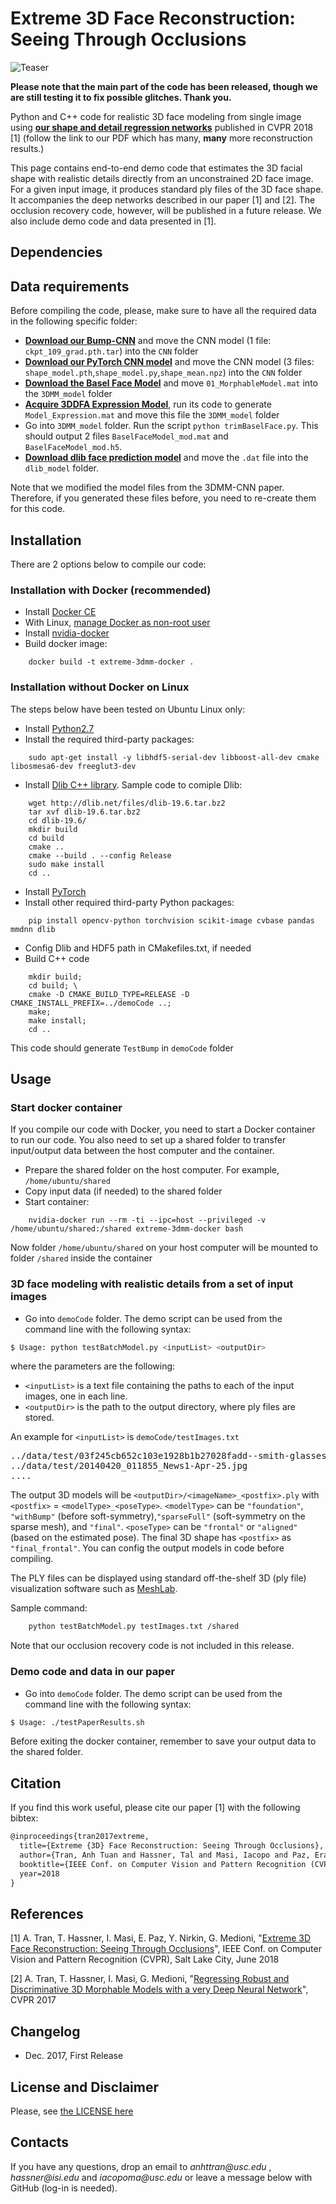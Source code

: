 # Extreme 3D Face Reconstruction: Seeing Through Occlusions

![Teaser](http://www-bcf.usc.edu/~iacopoma/img/extreme_3d_teaser.png)

**Please note that the main part of the code has been released, though we are still testing it to fix possible glitches. Thank you.**

Python and C++ code for realistic 3D face modeling from single image using **[our shape and detail regression networks](https://arxiv.org/abs/1712.05083)** published in CVPR 2018 [1] (follow the link to our PDF which has many, **many** more reconstruction results.)

This page contains end-to-end demo code that estimates the 3D facial shape with realistic details directly from an unconstrained 2D face image. For a given input image, it produces standard ply files of the 3D face shape. It accompanies the deep networks described in our paper [1] and [2]. The occlusion recovery code, however, will be published in a future release. We also include demo code and data presented in [1].

## Dependencies

## Data requirements

Before compiling the code, please, make sure to have all the required data in the following specific folder:
- **[Download our Bump-CNN](https://docs.google.com/forms/d/11zprdPz9DaBiOJakMixis1vylHps7yn8XcSw72fecGo)** and move the CNN model (1 file: `ckpt_109_grad.pth.tar`) into the `CNN` folder
- **[Download our PyTorch CNN model](https://docs.google.com/forms/d/e/1FAIpQLSd6cwKh-CO_8Yr-VeDi27GPswyqI9Lvub6S2UYBRsLooCq9Vw/viewform)** and move the CNN model (3 files: `shape_model.pth`,`shape_model.py`,`shape_mean.npz`) into the `CNN` folder
- **[Download the Basel Face Model](http://faces.cs.unibas.ch/bfm/main.php?nav=1-2&id=downloads)** and move `01_MorphableModel.mat` into the `3DMM_model` folder
- **[Acquire 3DDFA Expression Model](http://www.cbsr.ia.ac.cn/users/xiangyuzhu/projects/3DDFA/Code/3DDFA.zip)**, run its code to generate `Model_Expression.mat` and move this file the `3DMM_model` folder
- Go into `3DMM_model` folder. Run the script `python trimBaselFace.py`. This should output 2 files `BaselFaceModel_mod.mat` and `BaselFaceModel_mod.h5`.
- **[Download dlib face prediction model](http://dlib.net/files/shape_predictor_68_face_landmarks.dat.bz2)** and move the `.dat` file into the `dlib_model` folder.

Note that we modified the model files from the 3DMM-CNN paper. Therefore, if you generated these files before, you need to re-create them for this code.

## Installation

There are 2 options below to compile our code:

### Installation with Docker (recommended)

- Install [Docker CE](https://docs.docker.com/install/)
- With Linux, [manage Docker as non-root user](https://docs.docker.com/install/linux/linux-postinstall/)
- Install [nvidia-docker](https://github.com/NVIDIA/nvidia-docker)
- Build docker image:
```
	docker build -t extreme-3dmm-docker .
```
### Installation without Docker on Linux

The steps below have been tested on Ubuntu Linux only:

- Install [Python2.7](https://www.python.org/download/releases/2.7/)
- Install the required third-party packages:
```
	sudo apt-get install -y libhdf5-serial-dev libboost-all-dev cmake libosmesa6-dev freeglut3-dev
```
- Install [Dlib C++ library](http://dlib.net/). Sample code to comiple Dlib:
```
	wget http://dlib.net/files/dlib-19.6.tar.bz2
	tar xvf dlib-19.6.tar.bz2
	cd dlib-19.6/
	mkdir build
	cd build
	cmake ..
	cmake --build . --config Release
	sudo make install
	cd ..
```
- Install [PyTorch](http://pytorch.org/)
- Install other required third-party Python packages:
```
	pip install opencv-python torchvision scikit-image cvbase pandas mmdnn dlib
```
- Config Dlib and HDF5 path in CMakefiles.txt, if needed
- Build C++ code
```
	mkdir build;
	cd build; \
	cmake -D CMAKE_BUILD_TYPE=RELEASE -D CMAKE_INSTALL_PREFIX=../demoCode ..;
	make;
	make install;
	cd ..
```
This code should generate `TestBump` in `demoCode` folder

## Usage

### Start docker container
If you compile our code with Docker, you need to start a Docker container to run our code. You also need to set up a shared folder to transfer input/output data between the host computer and the container.
- Prepare the shared folder on the host computer. For example, `/home/ubuntu/shared`
- Copy input data (if needed) to the shared folder
- Start container:
```
	nvidia-docker run --rm -ti --ipc=host --privileged -v /home/ubuntu/shared:/shared extreme-3dmm-docker bash
```
Now folder `/home/ubuntu/shared` on your host computer will be mounted to folder `/shared` inside the container

### 3D face modeling with realistic details from a set of input images
* Go into `demoCode` folder. The demo script can be used from the command line with the following syntax:

```bash
$ Usage: python testBatchModel.py <inputList> <outputDir>
```

where the parameters are the following:
- `<inputList>` is a text file containing the paths to each of the input images, one in each line.
- `<outputDir>` is the path to the output directory, where ply files are stored.

An example for `<inputList>` is `demoCode/testImages.txt`
<pre>
../data/test/03f245cb652c103e1928b1b27028fadd--smith-glasses-too-faced.jpg
../data/test/20140420_011855_News1-Apr-25.jpg
....
</pre>

The output 3D models will be `<outputDir>/<imageName>_<postfix>.ply` with `<postfix>` = `<modelType>_<poseType>`. `<modelType>` can be `"foundation"`, `"withBump"` (before soft-symmetry),`"sparseFull"` (soft-symmetry on the sparse mesh), and `"final"`. `<poseType>` can be `"frontal"` or `"aligned"` (based on the estimated pose).
The final 3D shape has `<postfix>` as `"final_frontal"`. You can config the output models in code before compiling.

The PLY files can be displayed using standard off-the-shelf 3D (ply file) visualization software such as [MeshLab](http://meshlab.sourceforge.net).

Sample command:
```bash
	python testBatchModel.py testImages.txt /shared
```

Note that our occlusion recovery code is not included in this release.

### Demo code and data in our paper
* Go into `demoCode` folder. The demo script can be used from the command line with the following syntax:

```bash
$ Usage: ./testPaperResults.sh
```

Before exiting the docker container, remember to save your output data to the shared folder.

## Citation

If you find this work useful, please cite our paper [1] with the following bibtex:

```latex
@inproceedings{tran2017extreme,
  title={Extreme {3D} Face Reconstruction: Seeing Through Occlusions},
  author={Tran, Anh Tuan and Hassner, Tal and Masi, Iacopo and Paz, Eran and Nirkin, Yuval and Medioni, G\'{e}rard},
  booktitle={IEEE Conf. on Computer Vision and Pattern Recognition (CVPR)},
  year=2018
}
```

## References

[1] A. Tran, T. Hassner, I. Masi, E. Paz, Y. Nirkin, G. Medioni, "[Extreme 3D Face Reconstruction: Seeing Through Occlusions](https://arxiv.org/abs/1712.05083)", IEEE Conf. on Computer Vision and Pattern Recognition (CVPR), Salt Lake City, June 2018 

[2] A. Tran, T. Hassner, I. Masi, G. Medioni, "[Regressing Robust and Discriminative 3D Morphable Models with a very Deep Neural Network](http://openaccess.thecvf.com/content_cvpr_2017/papers/Tran_Regressing_Robust_and_CVPR_2017_paper.pdf)", CVPR 2017 

## Changelog
- Dec. 2017, First Release 

## License and Disclaimer
Please, see [the LICENSE here](LICENSE.txt)

## Contacts

If you have any questions, drop an email to _anhttran@usc.edu_ , _hassner@isi.edu_ and _iacopoma@usc.edu_  or leave a message below with GitHub (log-in is needed).
